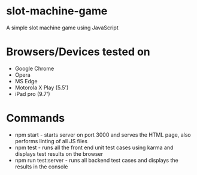 # slot-machine-game
A simple slot machine game using JavaScript

# Browsers/Devices tested on
- Google Chrome
- Opera
- MS Edge
- Motorola X Play (5.5')
- iPad pro (9.7')

# Commands
- npm start - starts server on port 3000 and serves the HTML page, also performs linting of all JS files
- npm test - runs all the front end unit test cases using karma and displays test results on the browser
- npm run test:server - runs all backend test cases and displays the results in the console


